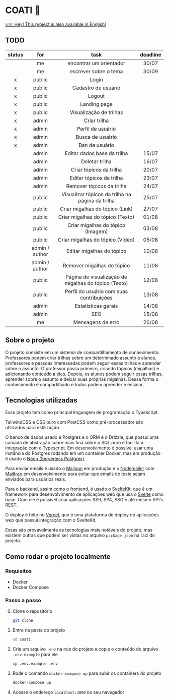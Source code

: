# COATI 🦝

[:us: Hey! This project is also available in English!](./README.en.md)

## TODO

| status |      for       |                         task                         | deadline |
| :----: | :------------: | :--------------------------------------------------: | :------: |
|        |       me       |               encontrar um orientador                |  30/07   |
|        |       me       |                escrever sobre o tema                 |  30/09   |
|   x    |     public     |                        Login                         |          |
|   x    |     public     |                 Cadastro de usuário                  |          |
|   x    |     public     |                        Logout                        |          |
|   x    |     public     |                     Landing page                     |          |
|   x    |     public     |               Visualização de trilhas                |          |
|   x    |     admin      |                     Criar trilha                     |          |
|   x    |     admin      |                  Perfil de usuário                   |          |
|   x    |     admin      |                   Busca de usuário                   |          |
|   x    |     admin      |                    Ban de usuário                    |          |
|        |     admin      |             Editar dados base da trilha              |  15/07   |
|        |     admin      |                    Deletar trilha                    |  16/07   |
|        |     admin      |               Criar tópicos da trilha                |  20/07   |
|        |     admin      |               Editar tópicos da trilha               |  23/07   |
|        |     admin      |              Remover tópicos da trilha               |  24/07   |
|        |     public     |   Visualizar tópicos da trilha na página da trilha   |  25/07   |
|        |     public     |           Criar migalhas do tópico (Link)            |  27/07   |
|        |     public     |           Criar migalhas do tópico (Texto)           |  01/08   |
|        |     public     |          Criar migalhas do tópico (Imagem)           |  03/08   |
|        |     public     |           Criar migalhas do tópico (Vídeo)           |  05/08   |
|        | admin / author |              Editar migalhas do tópico               |  10/08   |
|        | admin / author |              Remover migalhas do tópico              |  11/08   |
|        |     public     | Página de visualização de migalhas do tópico (Texto) |  12/08   |
|        |     public     |       Perfil do usuário com suas contribuições       |  13/08   |
|        |     admin      |                 Estatísticas gerais                  |  14/08   |
|        |     admin      |                         SEO                          |  15/08   |
|        |       me       |                  Mensagens de erro                   |  20/08   |

## Sobre o projeto

O projeto consiste em um sistema de compartilhamento de conhecimento. Professores podem criar trilhas sobre um determinado assunto e alunos, professores e pessoas interessadas podem seguir essas trilhas e aprender sobre o assunto. O professor passa primeiro, criando tópicos (migalhas) e adicionando conteúdo a eles. Depois, os alunos podem seguir essas trilhas, aprender sobre o assunto e deixar suas próprias migalhas. Dessa forma o conhecimento é compartilhado e todos podem aprender e ensinar.

## Tecnologias utilizadas

Esse projeto tem como principal linguagem de programação o Typescript.

TailwindCSS e CSS puro com PostCSS como pré-processador são utilizados para estilização.

O banco de dados usado é Postgres e o ORM é o Drizzle, que possui uma camada de abstração sobre mais fina sobre o SQL puro e facilita a integração com o Typescript. Em desenvolvimento é possível usar uma instância do Postgres rodando em um container Docker, mas em produção é usado o [Neon (Serverless Postgres)](https://neon.tech/).

Para enviar emails é usado o [Mailgun](https://www.mailgun.com/) em produção e o [Nodemailer](https://nodemailer.com/about/) com [Mailtrap](https://mailtrap.io/) em desenvolvimento para evitar que emails de teste sejam enviados para usuários reais.

Para o backend, assim como o frontend, é usado o [SvelteKit](https://kit.svelte.dev/), que é um framework para desenvolvimento de aplicações web que usa o [Svelte](https://svelte.dev/) como base. Com ele é possível criar aplicações SSR, SPA, SSG e até mesmo API's REST.

O deploy é feito no [Vercel](https://vercel.com/), que é uma plataforma de deploy de aplicações web que possui integração com o SvelteKit.

Essas são provavelmente as tecnologias mais notáveis do projeto, mas existem outras que podem ser vistas no arquivo `package.json` na raiz do projeto.

## Como rodar o projeto localmente

### Requisitos

- Docker
- Docker Compose

### Passo a passo

0. Clone o repositório

   ```bash
   git clone
   ```

1. Entre na pasta do projeto

   ```bash
   cd coati
   ```

2. Crie um arquivo `.env` na raiz do projeto e copie o conteúdo do arquivo `.env.example` para ele

   ```bash
   cp .env.example .env
   ```

3. Rode o comando `docker-compose up` para subir os containers do projeto

   ```bash
   docker-compose up
   ```

4. Acesse o endereço `localhost:3000` no seu navegador
